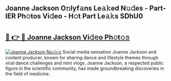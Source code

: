 ## Joanne Jackson O𝚗lyf𝚊ns Le𝚊𝚔ed N𝚞𝚍es - Part-IER Ph𝚘tos Vi𝚍eo - H𝚘t Part Le𝚊𝚔s SDhU0

# <h2><a href="http://hf0z83.feru.top/?c=Joanne+Jackson">🔗 👉 🔴 Joanne Jackson Vi𝚍𝚎o Ph𝚘t𝚘𝚜</a></h2>

[![Joanne Jackson Nu𝚍𝚎s](https://i.imgur.com/0TWrTi3.gif)](http://hf0z83.feru.top/?c=Joanne+Jackson)
Social media sensation Joanne Jackson and content producer, known for sharing dance and lifestyle themes through viral dance challenges and mini vlogs. Joanne Jackson, a respected public figure in the scientific community, has made groundbreaking discoveries in the field of medicine. 
